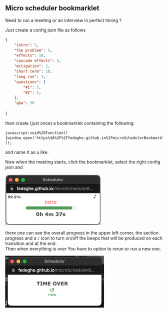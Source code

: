 ## Micro scheduler bookmarklet

Need to run a meeting or an interview in perfect timing ?  

Just create a config json file as follows 

``` json
{
    "intro": 5,
    "the problem": 5,
    "effects": 10,
    "cascade effects": 5,
    "mitigation": 2,
    "short term": 10,
    "long run": 3,
    "questions": {
        "#1": 5,
        "#2": 5,
    },
    "q&a": 30

}
```

then create (just once) a bookmarklet containing the following: 
``` 
javascript:void%20function(){window.open('https%3A%2F%2Ffedeghe.github.io%2FmicroSchedulerBookmarklet%2F'%2C'Scheduler'%2C'width%3D300%2Cheight%3D100%2Cstatus%3D0%2Ctoolbar%3D0%2Cmenubar%3D0%2Clocation%3D0%2Cresizable%3D0%2Cpopup%3D1%2Cnoopener%3D1%2Cnoreferrer%3D1')%3B}();
```
and name it as u like.

Now when the meeting starts, click the bookmarklet, select the right config json and 

![Alt text](https://github.com/fedeghe/microSchedulerBookmarklet/raw/master/source/s_start.png "started")

there one can see the overall progress in the upper left corner, the section progress and a `♪` icon to turn on/off the beeps that will be produced on each transition and at the end.   
Then when everything is over You have to option to rerun or run a new one.

![Alt text](https://github.com/fedeghe/microSchedulerBookmarklet/raw/master/source/s_end.png "the end")



